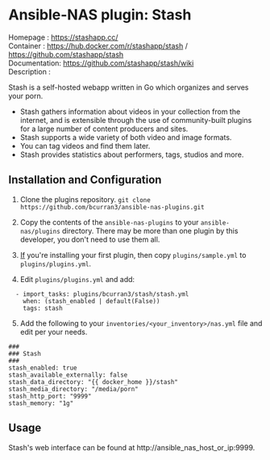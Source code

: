 # Ansible-NAS plugin: Stash

Homepage     : https://stashapp.cc/  
Container    : https://hub.docker.com/r/stashapp/stash / https://github.com/stashapp/stash  
Documentation: https://github.com/stashapp/stash/wiki  
Description  :  

Stash is a self-hosted webapp written in Go which organizes and serves your porn.
* Stash gathers information about videos in your collection from the internet, and is extensible through the use of community-built plugins for a large number of content producers and sites.
* Stash supports a wide variety of both video and image formats.
* You can tag videos and find them later.
* Stash provides statistics about performers, tags, studios and more.

## Installation and Configuration

1. Clone the plugins repository.
`git clone https://github.com/bcurran3/ansible-nas-plugins.git`

2. Copy the contents of the `ansible-nas-plugins` to your `ansible-nas/plugins` directory. There may be more than one plugin by this developer, you don't need to use them all.

3. <ins>If</ins> you're installing your first plugin, then copy `plugins/sample.yml` to `plugins/plugins.yml`.

4. Edit `plugins/plugins.yml` and add:
```
  - import_tasks: plugins/bcurran3/stash/stash.yml
    when: (stash_enabled | default(False))
    tags: stash
```

5. Add the following to your `inventories/<your_inventory>/nas.yml` file and edit per your needs.
```
###
### Stash
###
stash_enabled: true
stash_available_externally: false
stash_data_directory: "{{ docker_home }}/stash"
stash_media_directory: "/media/porn"
stash_http_port: "9999"
stash_memory: "1g"
```

## Usage

Stash's web interface can be found at http://ansible_nas_host_or_ip:9999.
